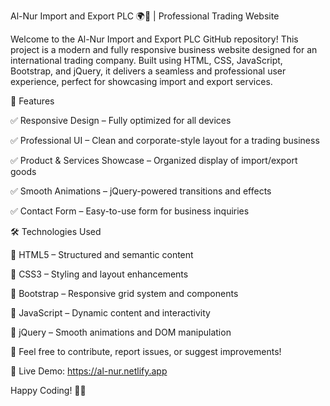 Al-Nur Import and Export PLC 🌍🚢 | Professional Trading Website

Welcome to the Al-Nur Import and Export PLC GitHub repository! This project is a modern and fully responsive business website designed for an international trading company. Built using HTML, CSS, JavaScript, Bootstrap, and jQuery, it delivers a seamless and professional user experience, perfect for showcasing import and export services.

🌟 Features

✅ Responsive Design – Fully optimized for all devices 

✅ Professional UI – Clean and corporate-style layout for a trading business

✅ Product & Services Showcase – Organized display of import/export goods

✅ Smooth Animations – jQuery-powered transitions and effects

✅ Contact Form – Easy-to-use form for business inquiries


🛠️ Technologies Used

🔹 HTML5 – Structured and semantic content

🔹 CSS3 – Styling and layout enhancements

🔹 Bootstrap – Responsive grid system and components

🔹 JavaScript – Dynamic content and interactivity

🔹 jQuery – Smooth animations and DOM manipulation

📌 Feel free to contribute, report issues, or suggest improvements!

🔗 Live Demo: https://al-nur.netlify.app

Happy Coding! 🚀✨
